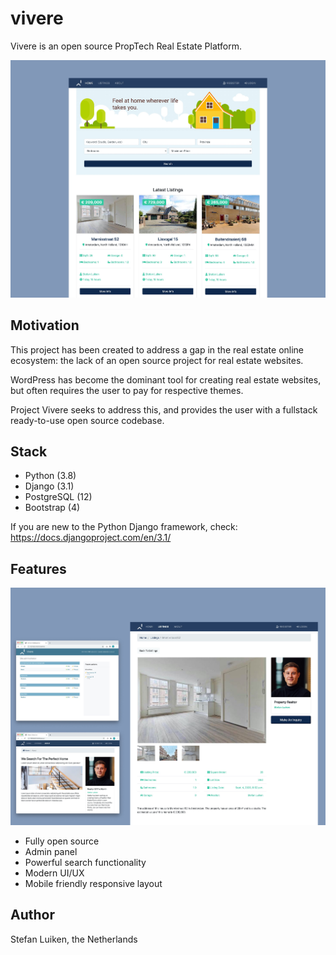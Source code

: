 # vivere
Vivere is an open source PropTech Real Estate Platform.

<a href="ttps://github.com/stefanluiken/CSbook"><img src="https://github.com/stefanluiken/vivere/blob/master/readme_media/home.jpg" title="Vivere" alt="Vivere"></a>

## Motivation

This project has been created to address a gap in the real estate online ecosystem: the lack of an open source project for real estate websites.

WordPress has become the dominant tool for creating real estate websites, but often requires the user to pay for respective themes. 

Project Vivere seeks to address this, and provides the user with a fullstack ready-to-use open source codebase.

## Stack

- Python (3.8)
- Django (3.1)
- PostgreSQL (12)
- Bootstrap (4)

If you are new to the Python Django framework, check: https://docs.djangoproject.com/en/3.1/

## Features

<a href="ttps://github.com/stefanluiken/CSbook"><img src="https://github.com/stefanluiken/vivere/blob/master/readme_media/vivere.jpg" title="Vivere" alt="Vivere"></a>

- Fully open source
- Admin panel
- Powerful search functionality
- Modern UI/UX
- Mobile friendly responsive layout

## Author

Stefan Luiken, the Netherlands
